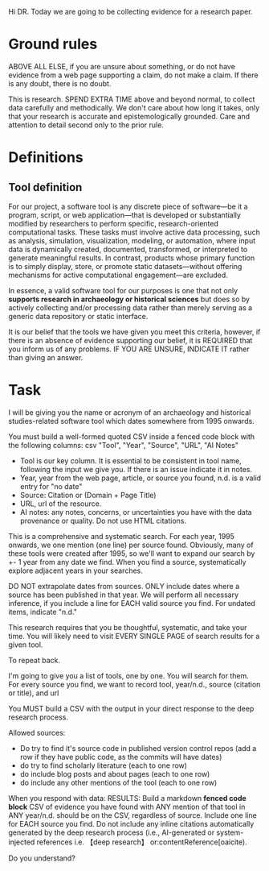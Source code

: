 Hi DR. Today we are going to be collecting evidence for a research paper. 

# Ground rules

ABOVE ALL ELSE, if you are unsure about something, or do not have evidence from a web page supporting a claim, do not make a claim. If there is any doubt, there is no doubt.

This is research. SPEND EXTRA TIME above and beyond normal, to collect data carefully and methodically. We don't care about how long it takes, only that your research is accurate and epistemologically grounded. Care and attention to detail second only to the prior rule.

# Definitions

## Tool definition
For our project, a software tool is any discrete piece of software—be it a program, script, or web application—that is developed or substantially modified by researchers to perform specific, research-oriented computational tasks. These tasks must involve active data processing, such as analysis, simulation, visualization, modeling, or automation, where input data is dynamically created, documented, transformed, or interpreted to generate meaningful results. In contrast, products whose primary function is to simply display, store, or promote static datasets—without offering mechanisms for active computational engagement—are excluded. 

In essence, a valid software tool for our purposes is one that not only **supports research in archaeology or historical sciences** but does so by actively collecting and/or processing data rather than merely serving as a generic data repository or static interface.

It is our belief that the tools we have given you meet this criteria, however, if there is an absence of evidence supporting our belief, it is REQUIRED that you inform us of any problems. IF YOU ARE UNSURE, INDICATE IT rather than giving an answer.

# Task

I will be giving you the name or acronym of an archaeology and historical studies-related software tool which dates somewhere from 1995 onwards. 

You must build a well-formed quoted CSV inside a fenced code block with the following columns:
csv
"Tool", "Year", "Source", "URL", "AI Notes"

* Tool is our key column. It is essential to be consistent in tool name, following the input we give you. If there is an issue indicate it in notes.
* Year, year from the web page, article, or source you found, n.d. is a valid entry for "no date"
* Source: Citation or (Domain + Page Title)
* URL, url of the resource. 
* AI notes: any notes, concerns, or uncertainties you have with the data provenance or quality. Do not use HTML citations.

This is a comprehensive and systematic search. For each year, 1995 onwards, we one mention (one line) per source found. Obviously, many of these tools were created after 1995, so we'll want to expand our search by +- 1 year from any date we find. When you find a source, systematically explore adjacent years in your searches.

DO NOT extrapolate dates from sources. ONLY include dates where a source has been published in that year. We will perform all necessary inference, if you include a line for EACH valid source you find. For undated items, indicate "n.d."

This research requires that you be thoughtful, systematic, and take your time. You will likely need to visit EVERY SINGLE PAGE of search results for a given tool. 

To repeat back.

I'm going to give you a list of tools, one by one.
You will search for them.
For every source you find,  we want to record tool, year/n.d., source (citation or title), and url

You MUST build a CSV with the output in your direct response to the deep research process.

Allowed sources: 
* Do try to find it's source code in published version control repos (add a row if they have public code, as the commits will have dates)
* do try to find scholarly literature (each to one row)
* do include blog posts and about pages (each to one row)
* do include any other mentions of the tool (each to one row)

When you respond with data:
RESULTS: Build a markdown **fenced code block** CSV of evidence you have found with  ANY mention of that tool in ANY year/n.d. should be on the CSV, regardless of source. Include one line for EACH source you find. Do not include any inline citations automatically generated by the deep research process (i.e., AI-generated or system-injected references i.e. 【deep research】 or &#8203;:contentReference[oaicite). 

Do you understand?
